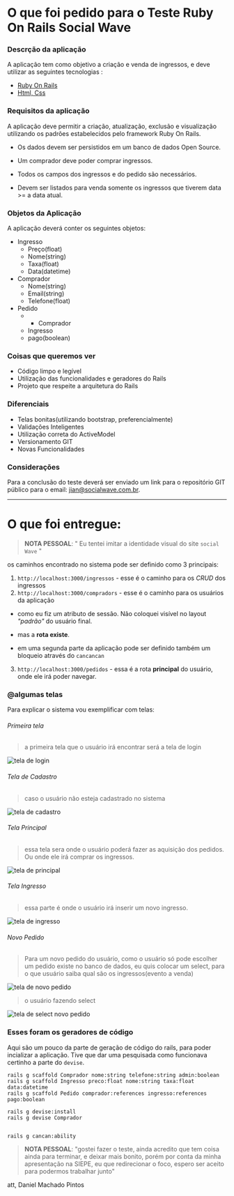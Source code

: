 # **O que foi pedido para o** Teste Ruby On Rails Social Wave

### Descrção da aplicação
A aplicação tem como objetivo a criação e venda de ingressos, e deve utilizar as seguintes tecnologias :
* [Ruby On Rails](http://api.rubyonrails.org/)
* [Html, Css](https://www.w3schools.com/)

### Requisitos da aplicação
A aplicação deve permitir a criação, atualização, exclusão e visualização utilizando os padrões
estabelecidos pelo framework Ruby On Rails.

* Os dados devem ser persistidos em um banco de dados Open Source.

* Um comprador deve poder comprar ingressos.

* Todos os campos dos ingressos e do pedido são necessários.

* Devem ser listados para venda somente os ingressos que tiverem data >= a data atual.

### Objetos da Aplicação

A aplicação deverá conter os seguintes objetos:
* Ingresso
  * Preço(float)
  * Nome(string)
  * Taxa(float)
  * Data(datetime)
* Comprador
  * Nome(string)
  * Email(string)
  * Telefone(float)
* Pedido
  * * Comprador
  * Ingresso
  * pago(boolean)

### Coisas que queremos ver

* Código limpo e legível
* Utilização das funcionalidades e geradores do Rails
* Projeto que respeite a arquitetura do Rails

### Diferenciais

* Telas bonitas(utilizando bootstrap, preferencialmente)
* Validações Inteligentes
* Utilização correta do ActiveModel
* Versionamento GIT
* Novas Funcionalidades

### Considerações
Para a conclusão do teste deverá ser enviado um link para o repositório GIT público para o email: jian@socialwave.com.br.

--------------------


# O que foi entregue:

> **NOTA PESSOAL**: " Eu tentei imitar a identidade visual do site `social Wave` "

os caminhos encontrado no sistema pode ser definido como 3 principais:
1. `http://localhost:3000/ingressos` - esse é o caminho para os _CRUD_ dos ingressos
2. `http://localhost:3000/compradors` - esse é o caminho para os usuários da aplicação
  * como eu fiz um atributo de sessão. Não coloquei visível no layout  _"padrão"_ do usuário final.

  * mas a __rota existe__.

  * em uma segunda parte da aplicação pode ser definido também um bloqueio através do `cancancan`

3. `http://localhost:3000/pedidos` - essa é a rota **principal** do usuário, onde ele irá poder navegar.

### @algumas telas

Para explicar o sistema vou exemplificar com telas:


###### Primeira tela

> a primeira tela que o usuário irá encontrar será a tela de login

![tela de login](tela_iniciacao.PNG)

###### Tela de Cadastro

> caso o usuário não esteja cadastrado no sistema

![tela de cadastro](cadastrar.PNG)

###### Tela Principal

> essa tela sera onde o usuário poderá fazer as aquisição dos pedidos. Ou onde ele irá comprar os ingressos.  

![tela de principal](tela_principal.PNG)

###### Tela Ingresso

> essa parte é onde o usuário irá inserir um novo ingresso.

![tela de ingresso](tela_ingresso.PNG)


###### Novo Pedido

> Para um novo pedido do usuário, como o usuário só pode escolher um pedido existe no banco de dados, eu quis colocar um select, para o que usuário saiba qual são os ingressos(evento a venda)

![tela de novo pedido](novo_pedido.PNG)

> o usuário fazendo select

![tela de select novo pedido](2018-10-01.PNG)


### Esses foram os geradores de código

Aqui são um pouco da parte de geração de código do rails, para poder incializar a aplicação. Tive que dar uma pesquisada como funcionava certinho a parte do `devise`.

```
rails g scaffold Comprador nome:string telefone:string admin:boolean
rails g scaffold Ingresso preco:float nome:string taxa:float data:datetime
rails g scaffold Pedido comprador:references ingresso:references pago:boolean

rails g devise:install
rails g devise Comprador


rails g cancan:ability
```

> **NOTA PESSOAL**: "gostei fazer o teste, ainda acredito que tem coisa ainda para terminar, e deixar mais bonito, porém por conta da minha apresentação na SIEPE, eu que redirecionar o foco, espero ser aceito para podermos trabalhar junto"

att, Daniel Machado Pintos
